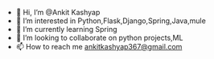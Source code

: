 - 👋 Hi, I’m @Ankit Kashyap
- 👀 I’m interested in Python,Flask,Django,Spring,Java,mule
- 🌱 I’m currently learning Spring
- 💞️ I’m looking to collaborate on python projects,ML
- 📫 How to reach me ankitkashyap367@gmail.com

<!---
ankitkashyap12/ankitkashyap12 is a ✨ special ✨ repository because its `README.md` (this file) appears on your GitHub profile.
You can click the Preview link to take a look at your changes.
--->
